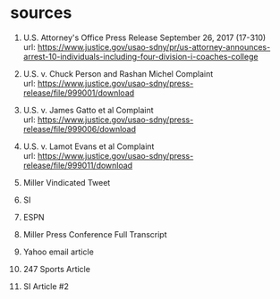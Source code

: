 # sources

1. U.S. Attorney's Office Press Release September 26, 2017 (17-310)  
url: https://www.justice.gov/usao-sdny/pr/us-attorney-announces-arrest-10-individuals-including-four-division-i-coaches-college

2. U.S. v. Chuck Person and Rashan Michel Complaint  
url: https://www.justice.gov/usao-sdny/press-release/file/999001/download

3. U.S. v. James Gatto et al Complaint  
url: https://www.justice.gov/usao-sdny/press-release/file/999006/download

4. U.S. v. Lamot Evans et al Complaint  
url: https://www.justice.gov/usao-sdny/press-release/file/999011/download

5. Miller Vindicated Tweet 

6. SI

7. ESPN

8. Miller Press Conference Full Transcript

9. Yahoo email article

10. 247 Sports Article

11. SI Article #2
